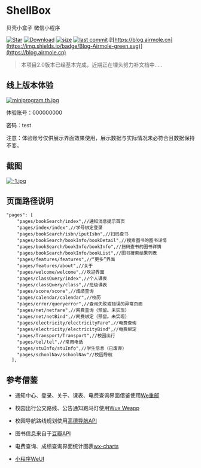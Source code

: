 # ShellBox

贝壳小盒子 微信小程序

[![Star](https://img.shields.io/badge/Star-Airmole-brightgreen.svg)](https://github.com/Airmole/ShellBox/stargazers)
[![Download](https://img.shields.io/badge/download-.zip-brightgreen.svg)](https://github.com/Airmole/ShellBox/archive/master.zip)
[![size](https://img.shields.io/badge/size-7.21MB-green.svg)](https://github.com/airmole/ShellBox)
[![last commit](https://img.shields.io/badge/last%20commit-2019--01--13-green.svg)](https://github.com/Airmole/ShellBox/commits/master)
[![https://blog.airmole.cn](https://img.shields.io/badge/Blog-Airmole-green.svg)](https://blog.airmole.cn)


> 本项目2.0版本已经基本完成，近期正在埋头努力补文档中.....

## 线上版本体验

[![miniprogram.th.jpg](http://www.z4a.net/images/2018/05/04/miniprogram.th.jpg)](小程序体验码)

体验账号：000000000

密码：test

注意：体验账号仅供展示界面效果使用，展示数据与实际情况未必符合且数据保持不变。

## 截图
[![-1.jpg](https://z4a.net/images/2019/03/16/-1.jpg)](https://z4a.net/image/7NtGdH)

## 页面路径说明

```
"pages": [
    "pages/bookSearch/index",//通知消息提示首页
    "pages/index/index",//学号绑定登录
    "pages/bookSearch/isbn/iputIsbn",//扫码查书
    "pages/bookSearch/bookInfo/bookDetail",//搜索图书的图书详情
    "pages/bookSearch/bookInfo/bookInfo",//扫码查书的图书详情
    "pages/bookSearch/bookInfo/bookList",//图书搜索结果列表
    "pages/features/features",//“更多”界面
    "pages/features/about",//关于
    "pages/welcome/welcome",//欢迎界面
    "pages/classQuery/index",//个人课表
    "pages/classQuery/class",//班级课表
    "pages/score/score",//成绩查询
    "pages/calendar/calendar",//校历
    "pages/error/queryerror",//查询失败或错误的异常页面
    "pages/net/netfare",//网费查询（预留。未实现）
    "pages/net/netBind",//网费绑定（预留。未实现）
    "pages/electricity/electricityFare",//电费查询
    "pages/electricity/electricityBind",//电费绑定
    "pages/Transport/Transport",//校园出行
    "pages/tel/tel",//常用电话
    "pages/stuInfo/stuInfo",//学生信息（已废弃）
    "pages/schoolNav/schoolNav"//校园导航
  ],
```

## 参考借鉴

- 通知中心、登录、关于、课表、电费查询界面借鉴使用[We重邮](https://github.com/mcc108/wecqupt)

-  校园出行公交路线、公告通知跑马灯使用[Wux Weapp](https://github.com/wux-weapp/wux-weapp)

- 校园导航路线规划使用[高德导航API](https://lbs.amap.com/)

- 图书信息来自于[豆瓣API](https://github.com/zce/douban-api-proxy)

- 电费查询、成绩查询界面统计图表[wx-charts](https://github.com/xiaolin3303/wx-charts)

- [小程序WeUI](https://github.com/Tencent/weui-wxss)
